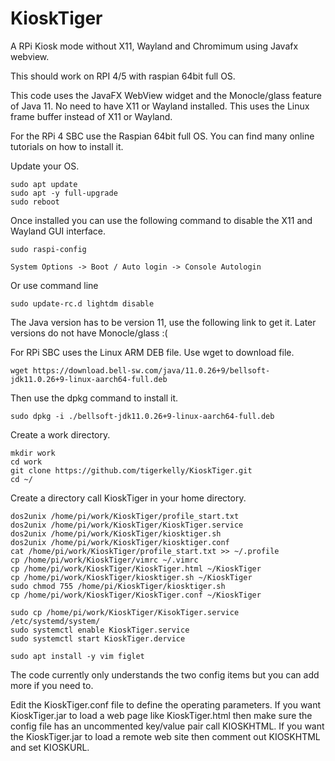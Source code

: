 # KioskTiger
A RPi Kiosk mode without X11, Wayland and Chromimum using Javafx webview.

This should work on RPI 4/5 with raspian 64bit full OS.

This code uses the JavaFX WebView widget and the Monocle/glass feature of Java 11.
No need to have X11 or Wayland installed.  This uses the Linux frame buffer instead of X11 or Wayland.

For the RPi 4 SBC use the Raspian 64bit full OS.  You can find many online tutorials on how to install it.

Update your OS.

	sudo apt update
 	sudo apt -y full-upgrade
  	sudo reboot

Once installed you can use the following command to disable the X11 and Wayland GUI interface. 

	sudo raspi-config
	
	System Options -> Boot / Auto login -> Console Autologin
 
 Or use command line

 	sudo update-rc.d lightdm disable

The Java version has to be version 11, use the following link to get it. Later versions do not have Monocle/glass :(

For RPi SBC uses the Linux ARM DEB file. Use wget to download file.

	wget https://download.bell-sw.com/java/11.0.26+9/bellsoft-jdk11.0.26+9-linux-aarch64-full.deb

Then use the dpkg command to install it.

	sudo dpkg -i ./bellsoft-jdk11.0.26+9-linux-aarch64-full.deb

Create a work directory.

	mkdir work
	cd work
	git clone https://github.com/tigerkelly/KioskTiger.git
	cd ~/
	
Create a directory call KioskTiger in your home directory.

	dos2unix /home/pi/work/KioskTiger/profile_start.txt
	dos2unix /home/pi/work/KioskTiger/KioskTiger.service
	dos2unix /home/pi/work/KioskTiger/kiosktiger.sh
	dos2unix /home/pi/work/KioskTiger/kiosktiger.conf
	cat /home/pi/work/KioskTiger/profile_start.txt >> ~/.profile
	cp /home/pi/work/KioskTiger/vimrc ~/.vimrc
	cp /home/pi/work/KioskTiger/KioskTiger.html ~/KioskTiger
	cp /home/pi/work/KioskTiger/kiosktiger.sh ~/KioskTiger
	sudo chmod 755 /home/pi/KioskTiger/kiosktiger.sh
	cp /home/pi/work/KioskTiger/KioskTiger.conf ~/KioskTiger

	sudo cp /home/pi/work/KioskTiger/KisokTiger.service /etc/systemd/system/
	sudo systemctl enable KioskTiger.service
	sudo systemctl start KioskTiger.dervice

	sudo apt install -y vim figlet

The code currently only understands the two config items but you can add more if you need to.

Edit the KioskTiger.conf file to define the operating parameters.
If you want KioskTiger.jar to load a web page like KioskTiger.html then make sure the config file
has an uncommented key/value pair call KIOSKHTML.
If you want the KioskTiger.jar to load a remote web site then comment out KIOSKHTML and set KIOSKURL.
